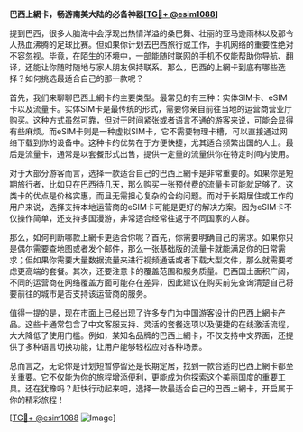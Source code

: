 **巴西上網卡，畅游南美大陆的必备神器[[TG💪+ @esim1088](https://t.me/s/esim1088)]**

提到巴西，很多人脑海中会浮现出热情洋溢的桑巴舞、壮丽的亚马逊雨林以及那令人热血沸腾的足球比赛。但如果你计划去巴西旅行或工作，手机网络的重要性绝对不容忽视。毕竟，在陌生的环境中，一部能随时联网的手机不仅能帮助你导航、翻译，还能让你随时随地与家人朋友保持联系。那么，巴西的上網卡到底有哪些选择？如何挑选最适合自己的那一款呢？

首先，我们来聊聊巴西上網卡的主要类型。最常见的有三种：实体SIM卡、eSIM卡以及流量卡。实体SIM卡是最传统的形式，需要你亲自前往当地的运营商营业厅购买。这种方式虽然可靠，但对于时间紧张或者语言不通的游客来说，可能会显得有些麻烦。而eSIM卡则是一种虚拟SIM卡，它不需要物理卡槽，可以直接通过网络下载到你的设备中。这种卡的优势在于方便快捷，尤其适合频繁出国的人士。最后是流量卡，通常是以套餐形式出售，提供一定量的流量供你在特定时间内使用。

对于大部分游客而言，选择一款适合自己的巴西上網卡是非常重要的。如果你是短期旅行者，比如只在巴西待几天，那么购买一张预付费的流量卡可能就足够了。这类卡的优点是价格实惠，而且无需担心复杂的合约问题。而对于长期居住或工作的用户来说，选择支持本地运营商的eSIM卡可能是更好的解决方案。因为eSIM卡不仅操作简单，还支持多国漫游，非常适合经常往返于不同国家的人群。

那么，如何判断哪款上網卡更适合你呢？首先，你需要明确自己的需求。如果你只是偶尔需要查地图或者发个邮件，那么一张基础版的流量卡就能满足你的日常需求；但如果你需要大量数据流量来进行视频通话或者下载大型文件，那么就需要考虑更高端的套餐。其次，还要注意卡的覆盖范围和服务质量。巴西国土面积广阔，不同的运营商在网络覆盖方面可能存在差异，因此建议在购买前先查询清楚自己将要前往的城市是否支持该运营商的服务。

值得一提的是，现在市面上已经出现了许多专门为中国游客设计的巴西上網卡产品。这些卡通常包含了中文客服支持、灵活的套餐选项以及便捷的在线激活流程，大大降低了使用门槛。例如，某知名品牌的巴西上網卡，不仅支持中文界面，还提供了多种语言切换功能，让用户能够轻松应对各种场景。

总而言之，无论你是计划短暂停留还是长期定居，找到一款合适的巴西上網卡都至关重要。它不仅能为你的旅程增添便利，更能成为你探索这个美丽国度的重要工具。还在犹豫吗？赶快行动起来吧，选择一款最适合自己的巴西上網卡，开启属于你的精彩旅程！

[[TG💪+ @esim1088](https://t.me/s/esim1088) ![Image](https://i.postimg.cc/4NQfJmqS/Snipaste-2025-05-13-00-14-12.png)]